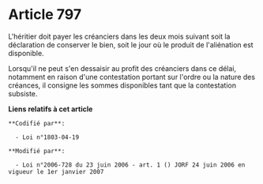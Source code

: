 # Article 797

L'héritier doit payer les créanciers dans les deux mois suivant soit la déclaration de conserver le bien, soit le jour où le
produit de l'aliénation est disponible.

Lorsqu'il ne peut s'en dessaisir au profit des créanciers dans ce délai, notamment en raison d'une contestation portant sur
l'ordre ou la nature des créances, il consigne les sommes disponibles tant que la contestation subsiste.

**Liens relatifs à cet article**

	**Codifié par**:

	  - Loi n°1803-04-19

	**Modifié par**:

	  - Loi n°2006-728 du 23 juin 2006 - art. 1 () JORF 24 juin 2006 en vigueur le 1er janvier 2007
